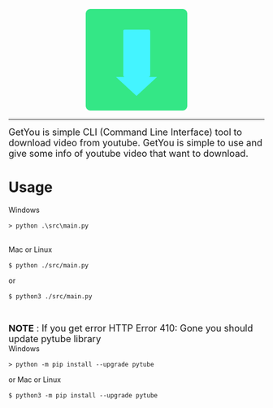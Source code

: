 <p align="center">
    <img width="200" height="200" src="./assets/Logo.png">
</p>

----------
<font size="4">GetYou is simple CLI (Command Line Interface) tool to download video from youtube. GetYou is simple to use and give some info of youtube video that want to download.</font>

# Usage 
Windows 
```
> python .\src\main.py
```
<br>
Mac or Linux

```
$ python ./src/main.py
```

or

```
$ python3 ./src/main.py 
```

<br>

<font size="4">**NOTE** : If you get error HTTP Error 410: Gone you should update pytube library</font> <br>
Windows

```
> python -m pip install --upgrade pytube
```

or 
Mac or Linux

```
$ python3 -m pip install --upgrade pytube
```
